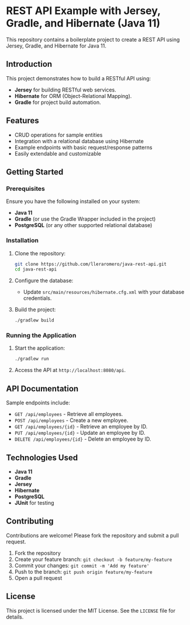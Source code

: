 # REST API Example with Jersey, Gradle, and Hibernate (Java 11)

This repository contains a boilerplate project to create a REST API using Jersey, Gradle, and Hibernate for Java 11.

## Introduction

This project demonstrates how to build a RESTful API using:

- **Jersey** for building RESTful web services.
- **Hibernate** for ORM (Object-Relational Mapping).
- **Gradle** for project build automation.

## Features

- CRUD operations for sample entities
- Integration with a relational database using Hibernate
- Example endpoints with basic request/response patterns
- Easily extendable and customizable

## Getting Started

### Prerequisites

Ensure you have the following installed on your system:

- **Java 11**
- **Gradle** (or use the Gradle Wrapper included in the project)
- **PostgreSQL** (or any other supported relational database)

### Installation

1. Clone the repository:

   ```bash
   git clone https://github.com/lleraromero/java-rest-api.git
   cd java-rest-api
   ```

2. Configure the database:

   - Update `src/main/resources/hibernate.cfg.xml` with your database credentials.

3. Build the project:

   ```bash
   ./gradlew build
   ```

### Running the Application

1. Start the application:

   ```bash
   ./gradlew run
   ```

2. Access the API at `http://localhost:8080/api`.

## API Documentation

Sample endpoints include:

- `GET /api/employees` - Retrieve all employees.
- `POST /api/employees` - Create a new employee.
- `GET /api/employees/{id}` - Retrieve an employee by ID.
- `PUT /api/employees/{id}` - Update an employee by ID.
- `DELETE /api/employees/{id}` - Delete an employee by ID.

## Technologies Used

- **Java 11**
- **Gradle**
- **Jersey**
- **Hibernate**
- **PostgreSQL**
- **JUnit** for testing

## Contributing

Contributions are welcome! Please fork the repository and submit a pull request.

1. Fork the repository
2. Create your feature branch: `git checkout -b feature/my-feature`
3. Commit your changes: `git commit -m 'Add my feature'`
4. Push to the branch: `git push origin feature/my-feature`
5. Open a pull request

## License

This project is licensed under the MIT License. See the `LICENSE` file for details.

